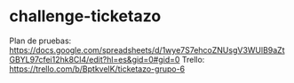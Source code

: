 # challenge-ticketazo
Plan de pruebas: https://docs.google.com/spreadsheets/d/1wye7S7ehcoZNUsgV3WUlB9aZtGBYL97cfei12hk8Cl4/edit?hl=es&gid=0#gid=0
Trello: https://trello.com/b/BptkvelK/ticketazo-grupo-6

